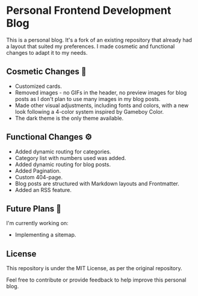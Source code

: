 # Personal Frontend Development Blog

This is a personal blog. It's a fork of an existing repository that already had a layout that suited my preferences. I made cosmetic and functional changes to adapt it to my needs.

## Cosmetic Changes 💄
- Customized cards.
- Removed images - no GIFs in the header, no preview images for blog posts as I don't plan to use many images in my blog posts.
- Made other visual adjustments, including fonts and colors, with a new look following a 4-color system inspired by Gameboy Color.
- The dark theme is the only theme available.

## Functional Changes ⚙️
- Added dynamic routing for categories.
- Category list with numbers used was added.
- Added dynamic routing for blog posts.
- Added Pagination.
- Custom 404-page.
- Blog posts are structured with Markdown layouts and Frontmatter.
- Added an RSS feature.

## Future Plans 📝
I'm currently working on:
- Implementing a sitemap.


## License
This repository is under the MIT License, as per the original repository.

Feel free to contribute or provide feedback to help improve this personal blog. 

